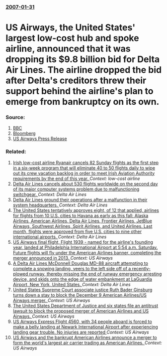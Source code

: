 ### [2007-01-31](/news/2007/01/31/index.md)

#  US Airways, the United States' largest low-cost hub and spoke airline, announced that it was dropping its $9.8 billion bid for Delta Air Lines. The airline dropped the bid after Delta's creditors threw their support behind the airline's plan to emerge from bankruptcy on its own. 




### Source:

1. [BBC](http://news.bbc.co.uk/2/hi/business/6318357.stm)
2. [Bloomberg](http://www.bloomberg.com/apps/news?pid=20601087&sid=aTbDXjlE1qqw&refer=home)
3. [US Airways Press Release](http://phx.corporate-ir.net/phoenix.zhtml?c=196799&p=irol-newsArticle&ID=956418&highlight=)

### Related:

1. [Irish low-cost airline Ryanair cancels 82 Sunday flights as the first step in a six-week program that will eliminate 40 to 50 flights daily to wipe out its crew vacation backlog in order to meet Irish Aviation Authority requirements by the end of this year. ](/news/2017/09/16/irish-low-cost-airline-ryanair-cancels-82-sunday-flights-as-the-first-step-in-a-six-week-program-that-will-eliminate-40-to-50-flights-daily.md) _Context: low-cost airline_
2. [Delta Air Lines cancels about 530 flights worldwide on the second day of its major computer systems problem due to malfunctioning switchgear. ](/news/2016/08/9/delta-air-lines-cancels-about-530-flights-worldwide-on-the-second-day-of-its-major-computer-systems-problem-due-to-malfunctioning-switchgear.md) _Context: Delta Air Lines_
3. [Delta Air Lines ground their operations after a malfunction in their system headquarters. ](/news/2016/08/8/delta-air-lines-ground-their-operations-after-a-malfunction-in-their-system-headquarters.md) _Context: Delta Air Lines_
4. [The United States tentatively approves eight, of 12 that applied, airlines for flights from 10 U.S. cities to Havana as early as this fall: Alaska Airlines, American Airlines, Delta Air Lines, Frontier Airlines, JetBlue Airways, Southwest Airlines, Spirit Airlines, and United Airlines. Last month, flights were approved from five U.S. cities to nine other international airports. ](/news/2016/07/7/the-united-states-tentatively-approves-eight-of-12-that-applied-airlines-for-flights-from-10-u-s-cities-to-havana-as-early-as-this-fall.md) _Context: Delta Air Lines_
5. [US Airways final flight, Flight 1939 - named for the airline's founding year, landed at Philadelphia International Airport at 5:54 a.m. Saturday. Future flights will fly under the American Airlines banner, completing the merger announced in 2013. ](/news/2015/10/17/us-airways-final-flight-flight-1939-a-named-for-the-airline-s-founding-year-landed-at-philadelphia-international-airport-at-5-54-a-m-sa.md) _Context: US Airways_
6. [A Delta Air Lines McDonnell Douglas MD-88 aircraft attempting to complete a snowing landing, veers to the left side off of a recently-plowed runway, thereby missing the end of runway emergency arresting device, and skids onto the edge of water embankment at LaGuardia Airport, New York, United States. ](/news/2015/03/5/a-delta-air-lines-mcdonnell-douglas-md-88-aircraft-attempting-to-complete-a-snowing-landing-veers-to-the-left-side-off-of-a-recently-plowed.md) _Context: Delta Air Lines_
7. [United States Supreme Court associate justice Ruth Bader Ginsburg turns down a stay to block the December 9 American Airlines/US Airways merger. ](/news/2013/12/7/united-states-supreme-court-associate-justice-ruth-bader-ginsburg-turns-down-a-stay-to-block-the-december-9-american-airlines-us-airways-mer.md) _Context: US Airways_
8. [The United States Department of Justice and six states file an antitrust lawsuit to block the proposed merger of American Airlines and US Airways. ](/news/2013/08/13/the-united-states-department-of-justice-and-six-states-file-an-antitrust-lawsuit-to-block-the-proposed-merger-of-american-airlines-and-us-ai.md) _Context: US Airways_
9. [US Airways Express Flight 4560, with 34 people aboard is forced to make a belly landing at Newark International Airport after experiencing landing gear trouble. No injuries are reported ](/news/2013/05/18/us-airways-express-flight-4560-with-34-people-aboard-is-forced-to-make-a-belly-landing-at-newark-international-airport-after-experiencing-l.md) _Context: US Airways_
10. [US Airways and the bankrupt American Airlines announce a merger to form the world's largest air carrier trading as American Airlines. ](/news/2013/02/14/us-airways-and-the-bankrupt-american-airlines-announce-a-merger-to-form-the-world-s-largest-air-carrier-trading-as-american-airlines.md) _Context: US Airways_
